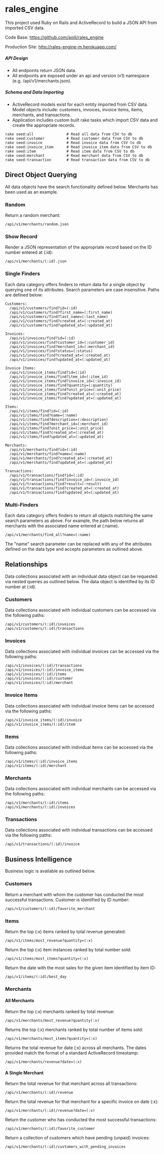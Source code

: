 # rales_engine
This project used Ruby on Rails and ActiveRecord to build a JSON API from imported CSV data.

Code Base: https://github.com/aoili/rales_engine

Production Site: http://rales-engine-m.herokuapp.com/

##### API Design

* All endpoints return JSON data.
* All endpoints are exposed under an api and version (v1) namespace (e.g. /api/v1/merchants.json).


##### Schema and Data Importing

* ActiveRecord models exist for each entity imported from CSV data. Model objects include: customers, invoices, invoice items, items, merchants, and transactions.
* Application includes custom built rake tasks which import CSV data and create the appropriate records.

```
rake seed:all               # Read all data from CSV to db
rake seed:customer          # Read customer data from CSV to db
rake seed:invoice           # Read invoice data from CSV to db
rake seed:invoice_item      # Read invoice_item data from CSV to db
rake seed:item              # Read item data from CSV to db
rake seed:merchant          # Read merchant data from CSV to db
rake seed:transaction       # Read transaction data from CSV to db
```


## Direct Object Querying


All data objects have the search functionality defined below.
Merchants has been used as an example.

### Random

Return a random merchant:

`/api/v1/merchants/random.json`

### Show Record

Render a JSON representation of the appropriate record based on the ID number entered at (:id):

`/api/v1/merchants/(:id).json`

### Single Finders

Each data category offers finders to return data for a single object by querying one of its attributes. Search parameters are case insensitive. Paths are defined below:

```
Customers:
  /api/v1/customers/find?id=(:id)
  /api/v1/customers/find?first_name=(:first_name)
  /api/v1/customers/find?last_name=(:last_name)
  /api/v1/customers/find?created_at=(:created_at)
  /api/v1/customers/find?updated_at=(:updated_at)

Invoices:
  /api/v1/invoices/find?id=(:id)
  /api/v1/invoices/find?customer_id=(:customer_id)
  /api/v1/invoices/find?merchant_id=(:merchant_id)
  /api/v1/invoices/find?status=(:status)
  /api/v1/invoices/find?created_at=(:created_at)
  /api/v1/invoices/find?updated_at=(:updated_at)

Invoice Items:
  /api/v1/invoice_items/find?id=(:id)
  /api/v1/invoice_items/find?item_id=(:item_id)
  /api/v1/invoice_items/find?invoice_id=(:invoice_id)
  /api/v1/invoice_items/find?quantity=(:quantity)
  /api/v1/invoice_items/find?unit_price=(:unit_price)
  /api/v1/invoice_items/find?created_at=(:created_at)
  /api/v1/invoice_items/find?updated_at=(:updated_at)

Items:
  /api/v1/items/find?id=(:id)
  /api/v1/items/find?name=(:name)
  /api/v1/items/find?description=(:description)
  /api/v1/items/find?merchant_id=(:merchant_id)
  /api/v1/items/find?unit_price=(:unit_price)
  /api/v1/items/find?created_at=(:created_at)
  /api/v1/items/find?updated_at=(:updated_at)

Merchants:
  /api/v1/merchants/find?id=(:id)
  /api/v1/merchants/find?name=(:name)
  /api/v1/merchants/find?created_at=(:created_at)
  /api/v1/merchants/find?updated_at=(:updated_at)

Transactions:
  /api/v1/transactions/find?id=(:id)
  /api/v1/transactions/find?invoice_id=(:invoice_id)
  /api/v1/transactions/find?result=(:result)
  /api/v1/transactions/find?created_at=(:created_at)
  /api/v1/transactions/find?updated_at=(:updated_at)
```

### Multi-Finders

Each data category offers finders to return all objects matching the same search parameters as above. For example, the path below returns all merchants with the associated name entered at (:name).

`/api/v1/merchants/find_all?name=(:name)`

 The "name" search parameter can be replaced with any of the attributes defined on the data type and accepts parameters as outlined above.

## Relationships

Data collections associated with an individual data object can be requested via nested queries as outlined below. The data object is identified by its ID number at (:id).

### Customers

Data collections associated with individual customers can be accessed via the following paths:

```
/api/v1/customers/(:id)/invoices
/api/v1/customers/(:id)/transactions
```

### Invoices

Data collections associated with individual invoices can be accessed via the following paths:

```
/api/v1/invoices/(:id)/transactions
/api/v1/invoices/(:id)/invoice_items
/api/v1/invoices/(:id)/items
/api/v1/invoices/(:id)/customer
/api/v1/invoices/(:id)/merchant
```

### Invoice Items

Data collections associated with individual invoice items can be accessed via the following paths:

```
/api/v1/invoice_items/(:id)/invoice
/api/v1/invoice_items/(:id)/item
```

### Items

Data collections associated with individual items can be accessed via the following paths:

```
/api/v1/items/(:id)/invoice_items
/api/v1/items/(:id)/merchant
```

### Merchants

Data collections associated with individual merchants can be accessed via the following paths:

```
/api/v1/merchants/(:id)/items
/api/v1/merchants/(:id)/invoices
```

### Transactions

Data collections associated with individual transactions can be accessed via the following paths:

```
/api/v1/transactions/(:id)/invoice
```


## Business Intelligence

Business logic is available as outlined below.

### Customers

 Return a merchant with whom the customer has conducted the most successful transactions. Customer is identified by ID number:

`/api/v1/customers/(:id)/favorite_merchant`

### Items

Return the top (:x) items ranked by total revenue generated:

`/api/v1/items/most_revenue?quantity=(:x)`

Return the top (:x) item instances ranked by total number sold:

`/api/v1/items/most_items?quantity=(:x)`

Return the date with the most sales for the given item identified by item ID:

`/api/v1/items/(:id)/best_day`

### Merchants

#### All Merchants

Return the top (:x) merchants ranked by total revenue:

`/api/v1/merchants/most_revenue?quantity(:x)`

Returns the top (:x) merchants ranked by total number of items sold:

`/api/v1/merchants/most_items?quantity=(:x)`

Returns the total revenue for date (:x) across all merchants. The dates provided match the format of a standard ActiveRecord timestamp:

`/api/v1/merchants/revenue?date=(:x)`


#### A Single Merchant

 Return the total revenue for that merchant across all transactions:

`/api/v1/merchants/(:id)/revenue`

 Return the total revenue for that merchant for a specific invoice on date (:x):

`/api/v1/merchants/(:id)/revenue?date=(:x)`

 Return the customer who has conducted the most successful transactions:

`/api/v1/merchants/(:id)/favorite_customer`

Return a collection of customers which have pending (unpaid) invoices:

`/api/v1/merchants/(:id)/customers_with_pending_invoices
`
